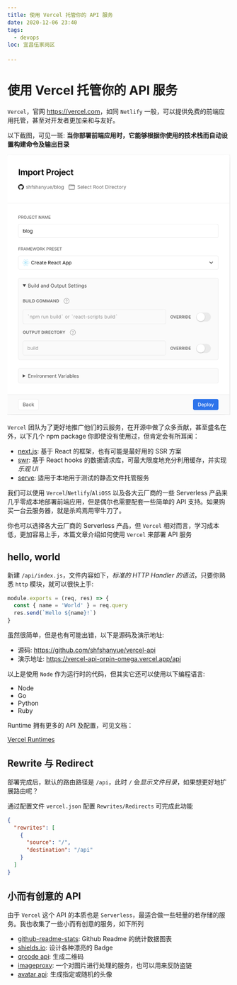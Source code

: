 ```yaml
---
title: 使用 Vercel 托管你的 API 服务
date: 2020-12-06 23:40
tags:
  - devops
loc: 宜昌伍家岗区

---
```


# 使用 Vercel 托管你的 API 服务

`Vercel`，官网 <https://vercel.com>，如同 `Netlify` 一般，可以提供免费的前端应用托管，甚至对开发者更加亲和与友好。

以下截图，可见一斑: **当你部署前端应用时，它能够根据你使用的技术栈而自动设置构建命令及输出目录**

![使用vercel导入项目](./assets/vercel-import.png)

`Vercel` 团队为了更好地推广他们的云服务，在开源中做了众多贡献，甚至盛名在外，以下几个 npm package 你即使没有使用过，但肯定会有所耳闻：

+ [next.js](https://github.com/vercel/next.js): 基于 React 的框架，也有可能是最好用的 SSR 方案
+ [swr](https://github.com/vercel/swr): 基于 React hooks 的数据请求库，可最大限度地充分利用缓存，并实现*乐观 UI*
+ [serve](https://github.com/vercel/serve): 适用于本地用于测试的静态文件托管服务

我们可以使用 `Vercel`/`Netlify`/`AliOSS` 以及各大云厂商的一些 Serverless 产品来几乎零成本地部署前端应用，但是偶尔也需要配套一些简单的 API 支持。如果购买一台云服务器，就是杀鸡焉用宰牛刀了。

你也可以选择各大云厂商的 Serverless 产品，但 `Vercel` 相对而言，学习成本低，更加容易上手，本篇文章介绍如何使用 `Vercel` 来部署 API 服务

## hello, world

新建 `/api/index.js`，文件内容如下，*标准的 HTTP Handler 的语法*，只要你熟悉 `http` 模块，就可以很快上手:

``` js
module.exports = (req, res) => {
  const { name = 'World' } = req.query
  res.send(`Hello ${name}!`)
}
```

虽然很简单，但是也有可能出错，以下是源码及演示地址:

+ 源码: <https://github.com/shfshanyue/vercel-api>
+ 演示地址: <https://vercel-api-orpin-omega.vercel.app/api>

以上是使用 `Node` 作为运行时的代码，但其实它还可以使用以下编程语言:

+ Node
+ Go
+ Python
+ Ruby

Runtime 拥有更多的 API 及配置，可见文档：

[Vercel Runtimes](https://vercel.com/docs/runtimes#official-runtimes/node-js)

## Rewrite 与 Redirect

部署完成后，默认的路由路径是 `/api`，此时 `/` 会*显示文件目录*，如果想更好地扩展路由呢？

通过配置文件 `vercel.json` 配置 `Rewrites/Redirects` 可完成此功能

``` json
{
  "rewrites": [
    {
      "source": "/",
      "destination": "/api"
    }
  ]
}
```

## 小而有创意的 API

由于 `Vercel` 这个 API 的本质也是 `Serverless`，最适合做一些轻量的若存储的服务。我也收集了一些小而有创意的服务，如下所列

+ [github-readme-stats](https://github.com/anuraghazra/github-readme-stats): Github Readme 的统计数据图表
+ [shields.io](https://github.com/badges/shields): 设计各种漂亮的 Badge
+ [qrcode api](http://goqr.me/api/): 生成二维码
+ [imageproxy](https://github.com/willnorris/imageproxy): 一个对图片进行处理的服务，也可以用来反防盗链
+ [avatar api](https://github.com/itsthatguy/avatars-api-middleware): 生成指定或随机的头像